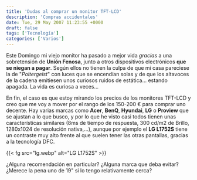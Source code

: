 ```yaml
---
title: 'Dudas al comprar un monitor TFT-LCD'
description: 'Compras accidentales'
date: Tue, 29 May 2007 11:23:55 +0000
draft: false
tags: ['Tecnología']
categories: ['Varios']
---
```


Este Domingo mi viejo monitor ha pasado a mejor vida _gracias_ a una sobretensión de **Unión Fenosa**, junto a otros dispositivos electrónicos **que se niegan a pagar**. Según ellos no tienen la culpa de que mi casa pareciese la de "_Poltergeist_" con luces que se encendían solas y de que los altavoces de la cadena emitiesen unos curiosos ruidos de estática... estando apagada. La vida es curiosa a veces...

En fin, el caso es que estoy mirando los precios de los monitores TFT-LCD y creo que me voy a mover por el rango de los 150-200 € para comprar uno decente. Hay varias marcas como **Acer**, **BenQ**, **Hyundai**, **LG** o **Proview** que se ajustan a lo que busco, y por lo que he visto casi todos tienen unas características similares (8ms de tiempo de respuesta, 300 cd/m2 de Brillo, 1280x1024 de resolución nativa,...), aunque por ejemplo el **LG L1752S** tiene un contraste muy alto frente al que suelen tener las otras pantallas, gracias a la tecnología DFC.

{{< fg src="lg.webp" alt="LG L1752S" >}}

¿Alguna recomendación en particular? ¿Alguna marca que deba evitar? ¿Merece la pena uno de 19" si lo tengo relativamente cerca?